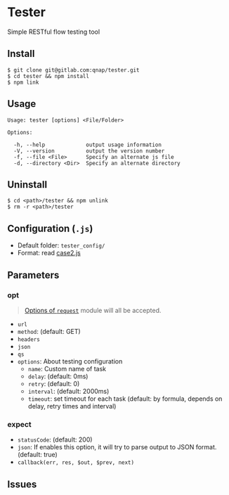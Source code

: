 # Tester
  Simple RESTful flow testing tool
## Install

    $ git clone git@gitlab.com:qnap/tester.git
    $ cd tester && npm install
    $ npm link

## Usage

    Usage: tester [options] <File/Folder>

    Options:

      -h, --help             output usage information
      -V, --version          output the version number
      -f, --file <File>      Specify an alternate js file
      -d, --directory <Dir>  Specify an alternate directory

## Uninstall

    $ cd <path>/tester && npm unlink
    $ rm -r <path>/tester

## Configuration (`.js`)
  * Default folder: `tester_config/`
  * Format: read  [case2.js](https://gitlab.com/qnap/tester/blob/master/tester_config/case2.js)



## Parameters
### opt

  > [Options of `request`](https://github.com/request/request#requestoptions-callback) module will all be accepted.

  * `url`
  * `method`: (default: GET)
  * `headers`
  * `json`
  * `qs`
  * `options`: About testing configuration
    - `name`: Custom name of task
    - `delay`: (default: 0ms)
    - `retry`: (default: 0)
    - `interval`: (default: 2000ms)
    - `timeout`: set timeout for each task (default: by formula, depends on delay, retry times and interval)

### expect
  * `statusCode`: (default: 200)
  * `json`: If enables this option, it will try to parse output to JSON format. (default: true)
  * `callback(err, res, $out, $prev, next)`

## Issues
